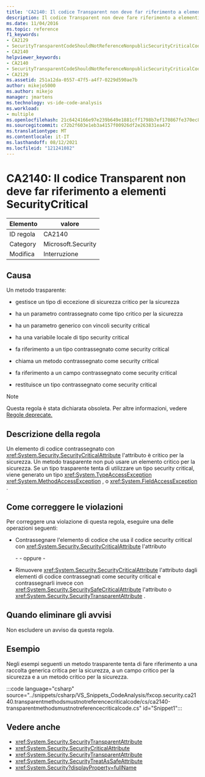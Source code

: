 ```yaml
---
title: 'CA2140: Il codice Transparent non deve far riferimento a elementi SecurityCritical'
description: Il codice Transparent non deve fare riferimento a elementi critici per la sicurezza.
ms.date: 11/04/2016
ms.topic: reference
f1_keywords:
- CA2129
- SecurityTransparentCodeShouldNotReferenceNonpublicSecurityCriticalCode
- CA2140
helpviewer_keywords:
- CA2140
- SecurityTransparentCodeShouldNotReferenceNonpublicSecurityCriticalCode
- CA2129
ms.assetid: 251a12da-0557-47f5-a4f7-0229d590ae7b
author: mikejo5000
ms.author: mikejo
manager: jmartens
ms.technology: vs-ide-code-analysis
ms.workload:
- multiple
ms.openlocfilehash: 21c6424166e97e239b649e1881cff1798b7ef170867fe370ec8fea2cb61db6eb
ms.sourcegitcommit: c72b2f603e1eb3a4157f00926df2e263831ea472
ms.translationtype: MT
ms.contentlocale: it-IT
ms.lasthandoff: 08/12/2021
ms.locfileid: "121241082"
---
```

# <a name="ca2140-transparent-code-must-not-reference-security-critical-items"></a>CA2140: Il codice Transparent non deve far riferimento a elementi SecurityCritical

|Elemento|valore|
|-|-|
|ID regola|CA2140|
|Category|Microsoft.Security|
|Modifica|Interruzione|

## <a name="cause"></a>Causa
Un metodo trasparente:

- gestisce un tipo di eccezione di sicurezza critico per la sicurezza

- ha un parametro contrassegnato come tipo critico per la sicurezza

- ha un parametro generico con vincoli security critical

- ha una variabile locale di tipo security critical

- fa riferimento a un tipo contrassegnato come security critical

- chiama un metodo contrassegnato come security critical

- fa riferimento a un campo contrassegnato come security critical

- restituisce un tipo contrassegnato come security critical

> [!NOTE]
> Questa regola è stata dichiarata obsoleta. Per altre informazioni, vedere [Regole deprecate.](fxcop-unported-deprecated-rules.md)

## <a name="rule-description"></a>Descrizione della regola

Un elemento di codice contrassegnato con <xref:System.Security.SecurityCriticalAttribute> l'attributo è critico per la sicurezza. Un metodo trasparente non può usare un elemento critico per la sicurezza. Se un tipo trasparente tenta di utilizzare un tipo security critical, viene generato un tipo <xref:System.TypeAccessException> <xref:System.MethodAccessException> , o <xref:System.FieldAccessException> .

## <a name="how-to-fix-violations"></a>Come correggere le violazioni

Per correggere una violazione di questa regola, eseguire una delle operazioni seguenti:

- Contrassegnare l'elemento di codice che usa il codice security critical con <xref:System.Security.SecurityCriticalAttribute> l'attributo

     \- - oppure -

- Rimuovere <xref:System.Security.SecurityCriticalAttribute> l'attributo dagli elementi di codice contrassegnati come security critical e contrassegnarli invece con <xref:System.Security.SecuritySafeCriticalAttribute> l'attributo o <xref:System.Security.SecurityTransparentAttribute> .

## <a name="when-to-suppress-warnings"></a>Quando eliminare gli avvisi

Non escludere un avviso da questa regola.

## <a name="example"></a>Esempio

Negli esempi seguenti un metodo trasparente tenta di fare riferimento a una raccolta generica critica per la sicurezza, a un campo critico per la sicurezza e a un metodo critico per la sicurezza.

:::code language="csharp" source="../snippets/csharp/VS_Snippets_CodeAnalysis/fxcop.security.ca2140.transparentmethodsmustnotreferencecriticalcode/cs/ca2140-transparentmethodsmustnotreferencecriticalcode.cs" id="Snippet1":::

## <a name="see-also"></a>Vedere anche

- <xref:System.Security.SecurityTransparentAttribute>
- <xref:System.Security.SecurityCriticalAttribute>
- <xref:System.Security.SecurityTransparentAttribute>
- <xref:System.Security.SecurityTreatAsSafeAttribute>
- <xref:System.Security?displayProperty=fullName>
